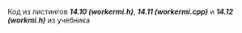 Код из листингов ***14.10 (workermi.h)***, ***14.11 (workermi.cpp)*** и ***14.12 (workmi.h)*** из учебника


